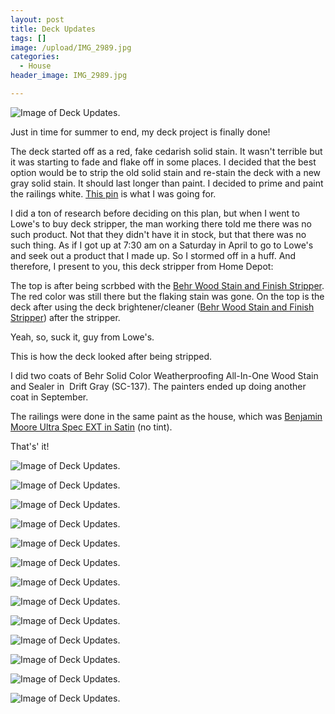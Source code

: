 ```yaml
---
layout: post
title: Deck Updates
tags: []
image: /upload/IMG_2989.jpg
categories:
  - House
header_image: IMG_2989.jpg

---
```


![Image of Deck Updates.](/upload/IMG_2989.jpg)

Just in time for summer to end, my deck project is finally done!  
  

  

  

  

  

The deck started off as a red, fake cedarish solid stain. It wasn't terrible but it was starting to fade and flake off in some places. I decided that the best option would be to strip the old solid stain and re-stain the deck with a new gray solid stain. It should last longer than paint. I decided to prime and paint the railings white. [This pin](https://www.pinterest.com/pin/150166968800481535/) is what I was going for.

  

I did a ton of research before deciding on this plan, but when I went to Lowe's to buy deck stripper, the man working there told me there was no such product. Not that they didn't have it in stock, but that there was no such thing. As if I got up at 7:30 am on a Saturday in April to go to Lowe's and seek out a product that I made up. So I stormed off in a huff. And therefore, I present to you, this deck stripper from Home Depot:

  

  

  

The top is after being scrbbed with the [Behr Wood Stain and Finish Stripper](http://www.behr.com/consumer/products/wood-stains-finishes-cleaners-and-strippers/behr-premium-wood-stain-finish-stripper). The red color was still there but the flaking stain was gone. On the top is the deck after using the deck brightener/cleaner ([Behr Wood Stain and Finish Stripper](http://www.behr.com/consumer/products/wood-stains-finishes-cleaners-and-strippers/behr-premium-all-in-one-wood-cleaner)) after the stripper.

  

  

Yeah, so, suck it, guy from Lowe's.

  

  

This is how the deck looked after being stripped. 

  

  

I did two coats of Behr Solid Color Weatherproofing All-In-One Wood Stain and Sealer in  Drift Gray (SC-137). The painters ended up doing another coat in September.  

  

  

The railings were done in the same paint as the house, which was [Benjamin Moore Ultra Spec EXT in Satin](http://www.benjaminmoore.com/en-us/for-architects-and-designers/paint-products/ultra-spec-exterior-paint#piSheen=448&advs=0&tab=3) (no tint). 

  

  

  

  

That's' it!


![Image of Deck Updates.](/upload/IMG_1274.jpg)

![Image of Deck Updates.](/upload/IMG_1264.jpg)

![Image of Deck Updates.](/upload/IMG_1266.jpg)

![Image of Deck Updates.](/upload/IMG_1267.jpg)

![Image of Deck Updates.](/upload/IMG_1280.jpg)

![Image of Deck Updates.](/upload/IMG_1298.jpg)

![Image of Deck Updates.](/upload/IMG_1292.jpg)

![Image of Deck Updates.](/upload/IMG_1513.jpg)

![Image of Deck Updates.](/upload/IMG_1522.jpg)

![Image of Deck Updates.](/upload/IMG_2983.jpg)

![Image of Deck Updates.](/upload/IMG_2948.jpg)

![Image of Deck Updates.](/upload/IMG_2991.jpg)

![Image of Deck Updates.](/upload/IMG_2999.jpg)